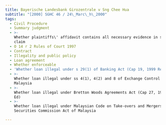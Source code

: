 ```yaml
---
title: Bayerische Landesbank Girozentrale v Sng Chee Hua
subtitle: "[2000] SGHC 46 / 24\_Marc\_h\_2000"
tags:
  - Civil Procedure
  - Summary judgment
  - >-
    Whether plaintiffs\' affidavit contains all necessary evidence in support of
    claim
  - O 14 r 2 Rules of Court 1997
  - Contract
  - Illegality and public policy
  - Loan agreement
  - Whether enforceable
  - 'Whether loan illegal under s 29(1) of Banking Act (Cap 19, 1999 Rev Ed)'
  - >-
    Whether loan illegal under ss 4(1), 4(2) and 8 of Exchange Control Act of
    Malaysia
  - >-
    Whether loan illegal under Bretton Woods Agreements Act (Cap 27, 1985 Rev
    Ed)
  - >-
    Whether loan illegal under Malaysian Code on Take-overs and Mergers and
    Securities Commission Act of Malaysia

---
```


